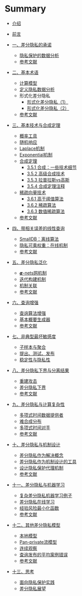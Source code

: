 # Summary

* [介绍](Introduction.md)

* [前言](Preface.md)

* [一、差分隐私的承诺](1-The-Promise-of-Differential-Privacy/Overview.md)
	* [隐私保护的数据分析](1-The-Promise-of-Differential-Privacy/Privacy-preserving-data-analysis.md)
	* [参考文献](1-The-Promise-of-Differential-Privacy/Bibliographic-notes.md)

* [二、基本术语](2-Basic-Terms/Overview.md)
	* [计算模型](2-Basic-Terms/The-model-of-computation.md)
	* [定义隐私数据分析](2-Basic-Terms/Towards-defining-private-data-analysis.md)
	* 形式化差分隐私
		* [形式化差分隐私（1）](2-Basic-Terms/Formalizing-differential-privacy_1.md)
		* [形式化差分隐私（2）](2-Basic-Terms/Formalizing-differential-privacy_2.md)
	* [参考文献](2-Basic-Terms/Bibliographic-notes.md)

* [三、基本技术与合成定理](3-Basic-Techniques-and-Composition-Theorems/Overview.md)
	* [概率工具](3-Basic-Techniques-and-Composition-Theorems/Useful-probabilistic-tools.md)
	* [随机响应](3-Basic-Techniques-and-Composition-Theorems/Randomized-response.md)
	* [Laplace机制](3-Basic-Techniques-and-Composition-Theorems/The-laplace-mechanism.md)
	* [Exponential机制](3-Basic-Techniques-and-Composition-Theorems/The-exponential-mechanism.md)
	* [合成定理](3-Basic-Techniques-and-Composition-Theorems/Composition-theorems/Composition-theorems.md)
        * [3.5.1 合成：一些技术细节](3-Basic-Techniques-and-Composition-Theorems/Composition-theorems/Composition-some-technicalities.md)
    	* [3.5.2 高级合成技术](3-Basic-Techniques-and-Composition-Theorems/Composition-theorems/Advanced-composition.md)
    	* [3.5.3 拉普拉斯vs高斯](3-Basic-Techniques-and-Composition-Theorems/Composition-theorems/Laplace-versus-Gauss.md)
    	* [3.5.4 合成定理注释](3-Basic-Techniques-and-Composition-Theorems/Composition-theorems/Remarks-on-composition.md)
	* [稀疏向量技术](3-Basic-Techniques-and-Composition-Theorems/The-sparse-vector-technique/The-sparse-vector-technique-1.md)
    	* [3.6.1 高于阈值算法](3-Basic-Techniques-and-Composition-Theorems/The-sparse-vector-technique/AboveThreshold.md)
    	* [3.6.2 稀疏算法](3-Basic-Techniques-and-Composition-Theorems/The-sparse-vector-technique/Sparse.md)
    	* [3.6.3 数值稀疏算法](3-Basic-Techniques-and-Composition-Theorems/The-sparse-vector-technique/NumericSparse.md)
	* [参考文献]()

* [四、带相关误差的线性查询](4-Releasing-Linear-Quries-with-Correlated-Error/Overview.md)
	* [SmallDB：离线算法]()
	* [隐私可乘权重：在线机制]()
	* [参考文献]()

* [五、差分隐私泛化](5-Generalizations/Overview.md)
	* [𝞪-nets网机制]()
	* [迭代构建机制]()
	* [机制关联]()
	* [参考文献]()

* [六、查询增强](6-Boosting-for-Queries/Overview.md)
	* [查询算法增强]()
	* [基本概要生成器]()
	* [参考文献]()

* [七、非典型最坏敏感度](7-When-Worst-Case-Sensitivity-is-Atypical/Overview.md)
	* [子样本与聚合]()
	* [提出、测试、发布]()
	* [稳定性与隐私性]()

* [八、差分隐私下界与分离结果](8-Lower-Bounds-and-Separation-Result/Overview.md)
	* [重建攻击]()
	* [差分隐私下界]()
	* [参考文献]()

* [九、差分隐私与计算复杂性](9-Differential-\text{Pr}ivacy-and-Computational-Complexity/Overview.md)
	* [多项式时间数据提供者]()
	* [难合成分布]()
	* [多项式时间对手]()
	* [参考文献]()

* [十、差分隐私与机制设计](10-Differential-\text{Pr}ivacy-and-Mechanism-Design/Overview.md)
	* [差分隐私作为解决概念]()
	* [差分隐私作为机制设计的工具]()
	* [设计隐私保护代理机制]()
	* [参考文献]()

* [十一、差分隐私与机器学习](11-Differential-\text{Pr}ivacy-and-Machine-Learning/Overview.md)
	* [复杂差分隐私机器学习例子]()
	* [差分隐私在线学习]()
	* [经验风险最小化函数]()
	* [参考文献]()

* [十二、其他差分隐私模型](12-Additional-Models/Overview.md)
	* [本地模型]()
	* [Pan-private流模型]()
	* [连续观察]()
	* [查询发布的平均案例错误]()
	* [参考文献]()

* [十三、思考](13-Reflections/Overview.md)
	* [面向隐私保护实践]()
	* [差分隐私展望]()
